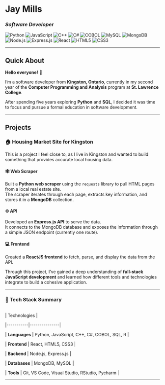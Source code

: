 # **Jay Mills**  
### *Software Developer*  

![Python](https://img.shields.io/badge/Python-3776AB?style=for-the-badge&logo=python&logoColor=white)
![JavaScript](https://img.shields.io/badge/JavaScript-F7DF1E?style=for-the-badge&logo=javascript&logoColor=black)
![C++](https://img.shields.io/badge/C++-00599C?style=for-the-badge&logo=c%2B%2B&logoColor=white)
![C#](https://img.shields.io/badge/C%23-239120?style=for-the-badge&logo=c-sharp&logoColor=white)
![COBOL](https://img.shields.io/badge/COBOL-005CA5?style=for-the-badge&logoColor=white)
![MySQL](https://img.shields.io/badge/MySQL-4479A1?style=for-the-badge&logo=mysql&logoColor=white)
![MongoDB](https://img.shields.io/badge/MongoDB-4EA94B?style=for-the-badge&logo=mongodb&logoColor=white)
![Node.js](https://img.shields.io/badge/Node.js-339933?style=for-the-badge&logo=node.js&logoColor=white)
![Express.js](https://img.shields.io/badge/Express.js-000000?style=for-the-badge&logo=express&logoColor=white)
![React](https://img.shields.io/badge/React-20232A?style=for-the-badge&logo=react&logoColor=61DAFB)
![HTML5](https://img.shields.io/badge/HTML5-E34F26?style=for-the-badge&logo=html5&logoColor=white)
![CSS3](https://img.shields.io/badge/CSS3-1572B6?style=for-the-badge&logo=css3&logoColor=white)

---

## **Quick About**  

**Hello everyone!** 👋  

I’m a software developer from **Kingston, Ontario**, currently in my second year of the **Computer Programming and Analysis** program at **St. Lawrence College**.  

After spending five years exploring **Python** and **SQL**, I decided it was time to focus and pursue a formal education in software development.  

---

## **Projects**  

### 🏠 **Housing Market Site for Kingston**  

This is a project I feel close to, as I live in Kingston and wanted to build something that provides accurate local housing data.  

#### **🕸 Web Scraper**  
Built a **Python web scraper** using the `requests` library to pull HTML pages from a local real estate site.  
The scraper iterates through each page, extracts key information, and stores it in a **MongoDB** collection.  

#### **⚙️ API**  
Developed an **Express.js API** to serve the data.  
It connects to the MongoDB database and exposes the information through a simple JSON endpoint (currently one route).  

#### **💻 Frontend**  
Created a **ReactJS frontend** to fetch, parse, and display the data from the API.  

Through this project, I’ve gained a deep understanding of **full-stack JavaScript development** and learned how different tools and technologies integrate to build a cohesive application.  

---

### 🧠 **Tech Stack Summary**
<br>
| Technologies |  

|-----------|---------------|  

| **Languages** | Python, JavaScript, C++, C#, COBOL, SQL, R |  

| **Frontend** | React, HTML5, CSS3 |  

| **Backend** | Node.js, Express.js |  

| **Databases** | MongoDB, MySQL |  

| **Tools** | Git, VS Code, Visual Studio, RStudio, Pycharm |  


---
